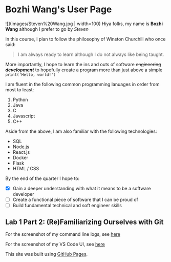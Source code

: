 # Bozhi Wang's User Page
![](images/Steven%20Wang.jpg | width=100)
Hiya folks, my name is **Bozhi Wang** although I prefer to go by *Steven*  

In this course, I plan to follow the philosophy of Winston Churchill who once said:  

> I am always ready to learn although I do not always like being taught.  

More importantly, I hope to learn the ins and outs of software ~~engineering~~ ***development*** to hopefully create a program more than just above a simple `print('Hello, world!')` 

I am fluent in the following common programming lanuages in order from most to least:
1. Python
2. Java
3. C
4. Javascript
5. C++

Aside from the above, I am also familiar with the following technologies:
- SQL
- Node.js
- React.js
- Docker
- Flask
- HTML / CSS

By the end of the quarter I hope to:
- [x]  Gain a deeper understanding with what it means to be a software developer
- [ ]  Create a functional piece of software that I can be proud of
- [ ]  Build fundamental technical and soft engineer skills

## Lab 1 Part 2: (Re)Familiarizing Ourselves with Git
For the screenshot of my command line logs, see [here](screenshots/Command%20line%20git%20transactions.PNG)  

For the screenshot of my VS Code UI, see [here](screenshots/Staged%20commit%20in%20VS%20Code.PNG)  

This site was built using [GitHub Pages](https://pages.github.com/).